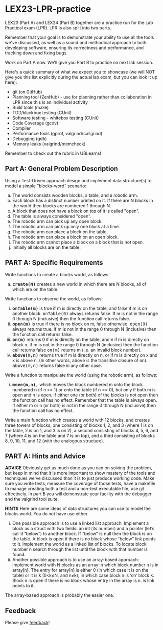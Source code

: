 # LEX23-LPR-practice

LEX23 (Part A) and LEX24 (Part B) together are a practice run for the Lab Practical exam (LPR).  LPR is also split into two parts.

Remember that your goal is to demonstrate your ability to use all the tools we've discussed, as well as a sound and methodical approach to both developing software, ensuring its correctness and performance, and tracking down and fixing bugs.

Work on Part A now.  We'll give you Part B to practice on next lab session.

Here's a quick summary of what we expect you to showcase (we will NOT give you this list explicitly during the actual lab exam, but you can look it up here):
* git (on GitHub)
* Planning tool (ZenHub) - use for planning rather than collaboration in LPR since this is an individual activity
* Build tools (make)
* TDD/blackbox testing (CUnit)
* Software testing - whitebox testing (CUnit)
* Code Coverage (gcov)
* Compiler
* Performance tools (gprof, valgrind/callgrind)
* Debugging (gdb)
* Memory leaks (valgrind/memcheck)

Remember to check out the rubric in UBLearns!

## Part A: General Problem Description

Using a Test-Driven approach design and implement data structure(s) to model a simple "blocks-word" scenario:

 <ol type="a">
  <li>The world consists wooden blocks, a table, and a robotic arm.
  </li>

  <li>Each block has a distinct number printed on it.  If there are N
  blocks in the world then blocks are numbered 1 through N.
  </li>

  <li>A block that does not have a block on top of it is called "open".</li>

  <li>The table is always considered "open".</li>

  <li>The robotic arm can pick up any open block.</li>

  <li>The robotic arm can pick up only one block at a time.</li>

  <li>The robotic arm can place a block on the table.</li>

  <li>The robotic arm can place a block on an open block.</li>

  <li>The robotic arm cannot place a block on a block that is not open.</li>

  <li>Initially all blocks are on the table.</li>

  </ol>

## PART A: Specific Requirements
Write functions to create a blocks world, as follows:

  <ol type="a">
  <li><b><tt>create(N)</tt></b> creates a new world in which there are N blocks, all of
  which are on the table.
  </li>
  </ol>

  <p>Write functions to observe the world, as follows:</p>
  <ol type="i">
  <li><b><tt>onTable(m)</tt></b> is true if m is directly on the table, and false if m is on
  another block.  <tt>onTable(0)</tt> always returns false.  If m is not in the
  range 0 through N (inclusive) then the function call returns false.
  </li>

  <li><b><tt>open(m)</tt></b> is true if there is no block on m, false otherwise.
  <tt>open(0)</tt> always returns true.  If m is not in the range 0 through N
  (inclusive) then the function call returns false.
  </li>

  <li><b><tt>on(m)</tt></b> returns 0 if m is directly on the table, and n if m is directly
  on block n.  If m is not in the range 0 through N (inclusive) then the
  function call returns false <tt>on(m)</tt> returns m (i.e. an invalid block
  number).
  </li>

  <li><b><tt>above(m,n)</tt></b> returns true if m is directly on n, or if m is directly
  on x and x is above n. (In other words, <tt>above</tt> is the transitive
  closure of <tt>on</tt>).  <tt>above(m,n)</tt> returns false in any other case.
  </li>

  </ol>

  <p>Write a function to manipulate the world (using the robotic arm), as
  follows:
  </p>

<ol type="i">
  <li><b><tt>move(m,n),</tt></b> which moves the block numbered m onto the block
  numbered n (if n >= 1) or onto the table (if n == 0), but only if both
  m is open and n is open.  If either one (or both) of the blocks is not
  open then the function call has no effect.  Remember that the table is
  always open.  If either m or n (or both) is not in the range 0 through
  N (inclusive) then the function call has no effect.
  </li>
  </ol>

  <p>
  Write a main function which creates a world with 12 blocks, and
  creates three towers of blocks, one consisting of blocks 1, 2, and 3
  (where 1 is on the table, 2 is on 1, and 3 is on 2), a second
  consisting of blocks 4, 5, 6, and 7 (where 4 is on the table and 7 is
  on top), and a third consisting of blocks 8, 9, 10, 11, and 12 (with
  the analogous structure).
 
 ## PART A: Hints and Advice</h4></div>
  <div class="panel-body">

  <p><b>ADVICE</b> Obviously get as much done as you can on solving the problem, but
  keep in mind that it is more important to show mastery of the tools
  and techniques we've discussed than it is to just produce working                                                                                                                     
  code.  Make sure you write tests, measure the coverage of those tests,                                                                                                                
  have a makefile to manage creating both a test and a non-test                                                                                                                         
  executable file, use git effectively.  In part B you will demonstrate                                                                                                                 
  your facility with the debugger and the valgrind tool suite.                                                                                                                          
  </p>                                                                                                                                                                                  
                                                                                                                                                                                        
  <p><b>HINTS</b> Here are some ideas of data structures you can use to model the blocks world.  You do not have use either.</p>                                                        
  <ol type="i"><li> One possible approach is to use a linked list                                                                                                                       
  approach.  Implement a block as a struct with two fields: an int (its                                                                                                                 
  number) and a pointer (let’s call it “below”) to another block.  If                                                                                                                   
  “below” is null then the block is on the table.  A block is open if                                                                                                                   
  there is no block whose “below” link points to it.  Implement the                                                                                                                     
  world as a linked list of blocks.  To locate block number n search through                                                                                                            
  the list until the block with that number is found.</li>                                                                                                                              
                                                                                                                                                                                        
  <li>Another possible approach is to use an array-based approach:                                                                                                                      
  implement world with N blocks as an array in which block number n is                                                                                                                  
  in array[n].  The entry for array[n] is either 0 (in which case it is                                                                                                                 
  on the table) or it is k (0&lt;k&le;N, and n&ne;k), in which case                                                                                                                     
  block n is ‘on’ block k.  Block n is open if there is no block whose                                                                                                                  
  entry in the array is n. is link points to it.</li>                                                                                                                                   
  </ol>                                                                                                                                                                                 
  The array-based approach is probably the easier one.    
  
  ## Feedback
  Please give [feedback](https://docs.google.com/forms/d/e/1FAIpQLSfNikO7hn7rqANVoRDZOtV8eupjtkbjplI0W5oGkeOx7RO1vA/viewform?usp=sf_link)!
  

